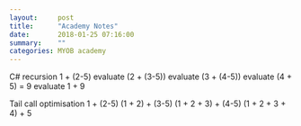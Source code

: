 ```yaml
---
layout:     post
title:      "Academy Notes"
date:       2018-01-25 07:16:00
summary:    "" 
categories: MYOB academy
---
```


C# recursion
1 + (2-5)
evaluate (2 + (3-5))
evaluate (3 + (4-5))
evaluate (4 + 5) = 9
evaluate 1 + 9

Tail call optimisation
1 + (2-5)
(1 + 2) + (3-5)
(1 + 2 + 3) + (4-5)
(1 + 2 + 3 + 4) + 5